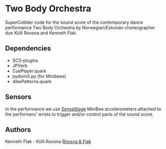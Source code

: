 # Two Body Orchestra

SuperCollider code for the sound score of the contemporary dance performance 
Two Body Orchestra by Norwegian/Estonian choreographer duo Külli Roosna and Kenneth 
Flak. 

## Dependencies
- SC3-plugins
- JPVerb
- CuePlayer.quark
- pydoncli.py (for Minibees)
- ddwPatterns.quark

## Sensors

In the performance we use [SenseStage](https://sensestage.eu) MiniBee accelerometers attached to the performers' wrists to trigger and/or control parts of the sound score.

## Authors
Kenneth Flak - Külli Roosna
[Roosna & Flak](https://.roosnaflak.com)

